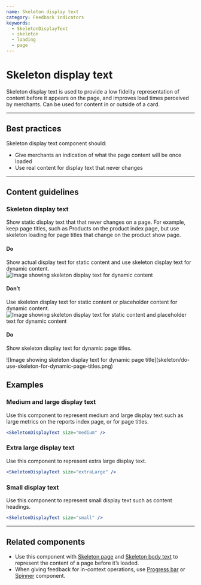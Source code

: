 ```yaml
---
name: Skeleton display text
category: Feedback indicators
keywords:
  - SkeletonDisplayText
  - skeleton
  - loading
  - page
---
```


# Skeleton display text

Skeleton display text is used to provide a low fidelity representation of content before it appears on the page, and improves load times perceived by merchants. Can be used for content in or outside of a card.

---

## Best practices

Skeleton display text component should:

* Give merchants an indication of what the page content will be once loaded
* Use real content for display text that never changes

---

## Content guidelines

### Skeleton display text

Show static display text that that never changes on a page. For example, keep page titles, such as Products on the product index page, but use skeleton loading for page titles that change on the product show page.

<!-- usageblock -->

#### Do
Show actual display text for static content and use skeleton display text for dynamic content.
![Image showing skeleton display text for dynamic content](skeleton/do-show-display-text-for-static-content.png)

#### Don’t
Use skeleton display text for static content or placeholder content for dynamic content.
![Image showing skeleton display text for static content and placeholder text for dynamic content](skeleton/dont-use-skeleton-for-static-or-placeholder-content-for-dynamic.png)

<!-- end -->

<!-- usageblock -->

#### Do
Show skeleton display text for dynamic page titles.
<div class="TypographyUsageBlockImg">![Image showing skeleton display text for dynamic page title](skeleton/do-use-skeleton-for-dynamic-page-titles.png)</div>

<!-- end -->

## Examples

### Medium and large display text

Use this component to represent medium and large display text such as large metrics on the reports index page, or for page titles.

```jsx
<SkeletonDisplayText size="medium" />
```

### Extra large display text

Use this component to represent extra large display text.

```jsx
<SkeletonDisplayText size="extraLarge" />
```

### Small display text

Use this component to represent small display text such as content headings.

```jsx
<SkeletonDisplayText size="small" />
```

---

## Related components

* Use this component with [Skeleton page](/components/feedback-indicators/skeleton-page) and [Skeleton body text](/components/feedback-indicators/skeleton-body-text) to represent the content of a page before it’s loaded.
* When giving feedback for in-context operations, use [Progress bar](/components/feedback-indicators/progress-bar) or [Spinner](/components/feedback-indicators/spinner) component.
